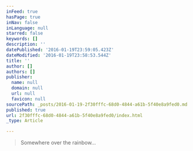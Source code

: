 ```yaml
---
inFeed: true
hasPage: true
inNav: false
inLanguage: null
starred: false
keywords: []
description: ''
datePublished: '2016-01-19T23:59:05.423Z'
dateModified: '2016-01-19T23:58:53.544Z'
title: ''
author: []
authors: []
publisher:
  name: null
  domain: null
  url: null
  favicon: null
sourcePath: _posts/2016-01-19-2f30fffc-68d0-4844-a61b-5f40e8a9fed0.md
published: true
url: 2f30fffc-68d0-4844-a61b-5f40e8a9fed0/index.html
_type: Article

---
```

> Somewhere over the rainbow...